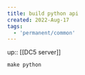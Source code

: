 ```yaml
---
title: build python api
created: 2022-Aug-17
tags:
  - 'permanent/common'
---
```

up:: [[DC5 server]]

```shell
make python
```

